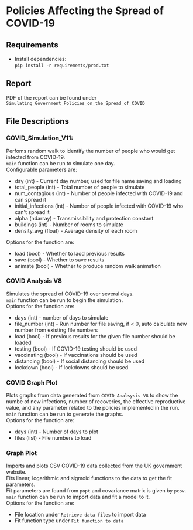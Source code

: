 # Policies Affecting the Spread of COVID-19

## Requirements
* Install dependencies:  
`pip install -r requirements/prod.txt`

## Report
PDF of the report can be found under `Simulating_Government_Policies_on_the_Spread_of_COVID`

## File Descriptions
### COVID_Simulation_V11:
Perfoms random walk to identify the number of people who would get infected from COVID-19.  
`main` function can be run to simulate one day.  
Configurable parameters are:
* day (int) - Current day number, used for file name saving and loading
* total_people (int) - Total number of people to simulate
* num_contagious (int) - Number of people infected with COVID-19 and can spread it
* initial_infections (int) - Number of people infected with COVID-19 who can't spread it
* alpha (ndarray) - Transmissibility and protection constant
* buildings (int) - Number of rooms to simulate
* density_avg (float) - Average density of each room

Options for the function are:
* load (bool) - Whether to laod previous results
* save (bool) - Whether to save results
* animate (bool) - Whether to produce random walk animation

### COVID Analysis V8
Simulates the spread of COVID-19 over several days.  
`main` function can be run to begin the simulation.  
Options for the function are:
* days (int) - number of days to simulate
* file_number (int) - Run number for file saving, if < 0, auto calculate new number from existing file numbers
* load (bool) - If previous results for the given file number should be loaded
* testing (bool) - If COVID-19 testing should be used
* vaccinating (bool) - If vaccinations should be used
* distancing (bool) - If social distancing should be used
* lockdown (bool) - If lockdowns should be used

### COVID Graph Plot
Plots graphs from data generated from `COVID Analsysis V8` to show the numbe of new infections, number of recoveries,
the effective reproductive value, and any parameter related to the policies implemented in the run.  
`main` function can be run to generate the graphs.  
Options for the function are:
* days (int) - Number of days to plot
* files (list) - File numbers to load

### Graph Plot
Imports and plots CSV COVID-19 data collected from the UK government website.  
Fits linear, logarithmic and sigmoid functions to the data to get the fit parameters.  
Fit parameters are found from `popt` and covariance matrix is given by `pcov`.  
`main` function can be run to import data and fit a model to it.  
Options for the function are:
* File location under `Retrieve data files` to import data
* Fit function type under `Fit function to data`
